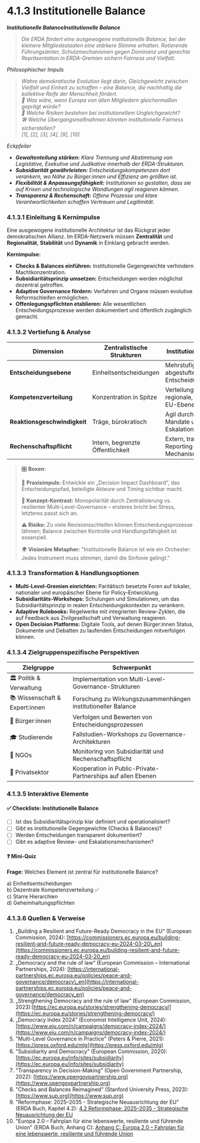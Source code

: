 # 4.1.3 Institutionelle Balance

_**Institutionelle BalanceInstitutionelle Balance**_

> _Die ERDA fördert eine ausgewogene institutionelle Balance, bei der kleinere Mitgliedsstaaten eine stärkere Stimme erhalten. Rotierende Führungsämter, Schutzmechanismen gegen Dominanz und gerechte Repräsentation in ERDA-Gremien sichern Fairness und Vielfalt._

_Philosophischer Impuls_

> _Wahre demokratische Evolution liegt darin, Gleichgewicht zwischen Vielfalt und Einheit zu schaffen – eine Balance, die nachhaltig die kollektive Reife der Menschheit fördert._> \
> _📌 Was wäre, wenn Europa von allen Mitgliedern gleichermaßen geprägt würde?_> \
> _🔄 Welche Risiken bestehen bei institutionellem Ungleichgewicht?_> \
> _🛠 Welche Übergangsmaßnahmen könnten institutionelle Fairness sicherstellen?_\
> _\[1], \[2], \[3], \[4], \[9], \[10]_
>
>>

_Eckpfeiler_

* _**Gewaltenteilung stärken:** Klare Trennung und Abstimmung von Legislative, Exekutive und Judikative innerhalb der ERDA-Strukturen._
* _**Subsidiarität gewährleisten:** Entscheidungskompetenzen dort verankern, wo Nähe zu Bürger:innen und Effizienz am größten ist._
* _**Flexibilität & Anpassungsfähigkeit:** Institutionen so gestalten, dass sie auf Krisen und technologische Wandlungen agil reagieren können._
* _**Transparenz & Rechenschaft:** Offene Prozesse und klare Verantwortlichkeiten schaffen Vertrauen und Legitimität._

### 4.1.3.1 Einleitung & Kernimpulse

Eine ausgewogene institutionelle Architektur ist das Rückgrat jeder demokratischen Allianz. Im ERDA-Netzwerk müssen **Zentralität** und **Regionalität**, **Stabilität** und **Dynamik** in Einklang gebracht werden.

**Kernimpulse:**

* **Checks & Balances einführen:** Institutionelle Gegengewichte verhindern Machtkonzentration.
* **Subsidiaritätsprinzip umsetzen:** Entscheidungen werden möglichst dezentral getroffen.
* **Adaptive Governance fördern:** Verfahren und Organe müssen evolutive Reformschleifen ermöglichen.
* **Offenlegungspflichten etablieren:** Alle wesentlichen Entscheidungsprozesse werden dokumentiert und öffentlich zugänglich gemacht.

### 4.1.3.2 Vertiefung & Analyse

| Dimension                    | Zentralistische Strukturen       | Institutionelle Balance                          |
| ---------------------------- | -------------------------------- | ------------------------------------------------ |
| **Entscheidungsebene**       | Einheitsentscheidungen           | Mehrstufige, abgestufte Entscheidungsprozesse    |
| **Kompetenzverteilung**      | Konzentration in Spitze          | Verteilung auf regionale, nationale und EU-Ebene |
| **Reaktionsgeschwindigkeit** | Träge, bürokratisch              | Agil durch klare Mandate und Eskalationspfade    |
| **Rechenschaftspflicht**     | Intern, begrenzte Öffentlichkeit | Extern, transparente Reporting-Mechanismen       |

> 🎛️ **Boxen:**
>
> 📌 **Praxisimpuls:** Entwickle ein „Decision Impact Dashboard“, das Entscheidungspfad, beteiligte Akteure und Timing sichtbar macht.
>
> 🧠 **Konzept-Kontrast:** Monopolarität durch Zentralisierung vs. resilienter Multi-Level-Governance – ersteres bricht bei Stress, letzteres passt sich an.
>
> ⚠️ **Risiko:** Zu viele Revisionsschleifen können Entscheidungsprozesse lähmen; Balance zwischen Kontrolle und Handlungsfähigkeit ist essenziell.
>
> 🌍 **Visionäre Metapher:** "Institutionelle Balance ist wie ein Orchester: Jedes Instrument muss stimmen, damit die Sinfonie gelingt."

### 4.1.3.3 Transformation & Handlungsoptionen

* **Multi-Level-Gremien einrichten:** Paritätisch besetzte Foren auf lokaler, nationaler und europäischer Ebene für Policy-Entwicklung.
* **Subsidiaritäts-Workshops:** Schulungen und Simulationen, um das Subsidiaritätsprinzip in realen Entscheidungskontexten zu verankern.
* **Adaptive Rulebooks:** Regelwerke mit integrierten Review-Zyklen, die auf Feedback aus Zivilgesellschaft und Verwaltung reagieren.
* **Open Decision Platforms:** Digitale Tools, auf denen Bürger:innen Status, Dokumente und Debatten zu laufenden Entscheidungen mitverfolgen können.

### 4.1.3.4 Zielgruppenspezifische Perspektiven

| Zielgruppe                     | Schwerpunkt                                                  |
| ------------------------------ | ------------------------------------------------------------ |
| 🏛️ Politik & Verwaltung       | Implementation von Multi-Level-Governance-Strukturen         |
| 📚 Wissenschaft & Expert:innen | Forschung zu Wirkungszusammenhängen institutioneller Balance |
| 🧍 Bürger:innen                | Verfolgen und Bewerten von Entscheidungsprozessen            |
| 🎓 Studierende                 | Fallstudien-Workshops zu Governance-Architekturen            |
| 🤝 NGOs                        | Monitoring von Subsidiarität und Rechenschaftspflicht        |
| 💼 Privatsektor                | Kooperation in Public-Private-Partnerships auf allen Ebenen  |

### 4.1.3.5 Interaktive Elemente

#### ✅ Checkliste: Institutionelle Balance

* [ ] Ist das Subsidiaritätsprinzip klar definiert und operationalisiert?
* [ ] Gibt es institutionelle Gegengewichte (Checks & Balances)?
* [ ] Werden Entscheidungen transparent dokumentiert?
* [ ] Gibt es adaptive Review- und Eskalationsmechanismen?

#### ❓ Mini-Quiz

**Frage:** Welches Element ist zentral für institutionelle Balance?

a) Einheitsentscheidungen\
b) Dezentrale Kompetenzverteilung ✅\
c) Starre Hierarchien\
d) Geheimhaltungspflichten

### 4.1.3.6 Quellen & Verweise

1. „Building a Resilient and Future-Ready Democracy in the EU“ (European Commission, 2024): [https://commissioners.ec.europa.eu/building-resilient-and-future-ready-democracy-eu-2024-03-20\_en](https://commissioners.ec.europa.eu/building-resilient-and-future-ready-democracy-eu-2024-03-20_en)
2. „Democracy and the rule of law“ (European Commission – International Partnerships, 2024): [https://international-partnerships.ec.europa.eu/policies/peace-and-governance/democracy\_en](https://international-partnerships.ec.europa.eu/policies/peace-and-governance/democracy_en)
3. „Strengthening Democracy and the rule of law“ (European Commission, 2023):[https://ec.europa.eu/stories/strengthening-democracy/](https://ec.europa.eu/stories/strengthening-democracy/)
4. „Democracy Index 2024“ (Economist Intelligence Unit, 2024): [https://www.eiu.com/n/campaigns/democracy-index-2024/](https://www.eiu.com/n/campaigns/democracy-index-2024/)
5. "Multi-Level Governance in Practice" (Peters & Pierre, 2021): [https://press.oxford.edu/mlg](https://press.oxford.edu/mlg)
6. "Subsidiarity and Democracy" (European Commission, 2020): [https://ec.europa.eu/info/sites/subsidiarity](https://ec.europa.eu/info/sites/subsidiarity)
7. "Transparency in Decision-Making" (Open Government Partnership, 2022): [https://www.opengovpartnership.org](https://www.opengovpartnership.org)
8. "Checks and Balances Reimagined" (Stanford University Press, 2023): [https://www.sup.org](https://www.sup.org)
9. "Reformphase: 2025–2035 - Strategische Neuausrichtung der EU" (ERDA Buch, Kapitel 4.2): [4.2 Reformphase: 2025–2035 - Strategische Neuausrichtung der EU](../4.2-reformphase-2025-2035-strategische-neuausrichtung/)
10. "Europa 2.0 – Fahrplan für eine lebenswerte, resiliente und führende Union" (ERDA Buch, Anhang C): [Anhang C: Europa 2.0 – Fahrplan für eine lebenswerte, resiliente und führende Union](../../anhang-c-europa-2.0-fahrplan-fur-eine-lebenswerte-resiliente-und-fuhrende-union.md)
